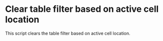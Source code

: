 # Clear table filter based on active cell location 

This script clears the table filter based on active cell location. 

